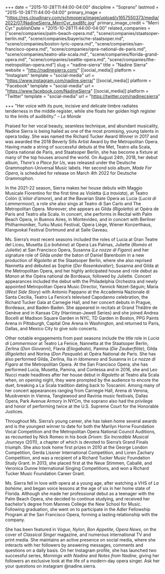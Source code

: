 +++
date = "2015-10-28T11:44:00-04:00"
discipline = "Soprano"
lastmod = "2015-10-28T11:44:00-04:00"
primary_image = "https://res.cloudinary.com/schmopera/image/upload/v1657550373/media/2022/07/NadineSierra_MerriCyr_pxd8fc.jpg"
primary_image_credit = "Merri Cyr."
publishDate = "2015-10-28T11:44:00-04:00"
related_companies = ["scene/companies/palm-beach-opera.md", "scene/companies/staatsoper-berlin.md", "scene/companies/bayerische-staatsoper.md", "scene/companies/boston-lyric-opera.md", "scene/companies/san-francisco-opera.md", "scene/companies/opra-national-de-paris.md", "scene/companies/teatro-alla-scala.md", "scene/companies/florida-grand-opera.md", "scene/companies/seattle-opera.md", "scene/companies/the-metropolitan-opera.md"]
slug = "nadine-sierra"
title = "Nadine Sierra"
website = "http://nadinesierra.com/"
[[social_media]]
platform = "Instagram"
template = "social-media"
url = "https://www.instagram.com/nadine.sierra/"
[[social_media]]
platform = "Facebook"
template = "social-media"
url = "https://www.facebook.com/NadineSierra"
[[social_media]]
platform = "Twitter"
template = "social-media"
url = "https://twitter.com/nadinecsierra"

+++
"Her voice with its pure, incisive and delicate timbre radiates tenderness in the middle register, while she floats her golden high register to the limits of audibility." _– Le Monde_

Praised for her vocal beauty, seamless technique, and abundant musicality, Nadine Sierra is being hailed as one of the most promising, young talents in opera today. She was named the Richard Tucker Award Winner in 2017 and was awarded the 2018 Beverly Sills Artist Award by the Metropolitan Opera. Having made a string of successful debuts at the Met, Teatro alla Scala, Opéra national de Paris, and Staatsoper Berlin, she has become a fixture at many of the top houses around the world. On August 24th, 2018, her debut album, _There’s a Place for Us_, was released under the Deutsche Grammophon-Universal Music labels. Her second solo album, _Made For Opera_, is scheduled for release on March 4th 2022 for Deutsche Grammophon.

In the 2021-22 season, Sierra makes her house debuts with Maggio Musicale Fiorentino for the first time as Violetta (_La traviata_), at Teatro Colón (_L’elisir d’amore_), and at the Bavarian State Opera as Lucia (_Lucia di Lammermoor_), a role she also sings at Teatro di San Carlo and The Metropolitan Opera. Moreover, she appears as Gilda (_Rigoletto_) at Opéra de Paris and Teatro alla Scala. In concert, she performs in Recital with Palm Beach Opera, in Buenos Aires, in Montevideo, and in concert with Berliner Philharmoniker, Turku Music Festival, Opera Liège, Wiener Konzerthaus, Klangvokal Festival Dortmund and at Salle Gaveau.

Ms. Sierra’s most recent seasons included the roles of Lucia at Gran Teatre del Liceu, Musetta (_La bohème_) at Opera Las Palmas, Juliette (_Roméo et Juliette_) at San Francisco Opera, Susanna (_Le nozze di Figaro_) and her signature role of Gilda under the baton of Daniel Barenboim in a new production of _Rigoletto_ at the Staatsoper Berlin, where she also reprised Nannetta and debuted as Sophie (_Der Rosenkavalier_); Susanna and Gilda at the Metropolitan Opera, and her highly anticipated house and role debut as _Manon_ at the Opéra national de Bordeaux, followed by Juliette. Concert appearances included the debut with the Philadelphia Orchestra and newly appointed Metropolitan Opera Music Director, Yannick Nézet-Séguin; Maria (_West Side Story_) with Antonio Pappano at the Accademia Nazionale di Santa Cecilia, Teatro La Fenice’s televised Capodanno celebration, the Richard Tucker Gala at Carnegie Hall, and her concert debuts in Prague, Bordeaux, and Baden-Baden. She appeared in recitals at Grand Théâtre de Genève and in Kansas City (Harriman-Jewell Series) and she joined Andrea Bocelli at Madison Square Garden in NYC, TD Garden in Boston, PPG Paints Arena in Pittsburgh, Capital One Arena in Washington, and returned to Paris, Dallas, and Mexico City to give solo concerts.

Other notable engagements from past seasons include the title role in _Lucia di Lammermoor_ at Teatro La Fenice, Nannetta at the Staatsoper Berlin, Zerlina (_Don Giovanni_), Flavia (_Eliogabalo_), Pamina (_Die Zauberflöte_), Gilda (_Rigoletto_) and Norina (_Don Pasquale_) at Opéra National de Paris. She has also performed Gilda, Zerlina, Ilia in _Idomeneo_ and Susanna in _Le nozze di Figaro_ at the Metropolitan Opera. At the San Francisco Opera, she has performed Lucia, Musetta, Pamina, and Contessa and in 2016, she and Leo Nucci made headlines after her house debut in _Rigoletto_ at Teatro alla Scala when, on opening night, they were prompted by the audience to encore the duet, breaking a La Scala tradition dating back to Toscanini. Among many of her concert appearances ranging from Carnegie Hall, Arena di Verona, Musikverein in Vienna, Tanglewood and Ravinia music festivals, Dallas Opera, Park Avenue Armory in NYCm, the soprano also had the privilege and honor of performing twice at the U.S. Supreme Court for the Honorable Justices.

Throughout Ms. Sierra’s young career, she has taken home several awards and is the youngest winner to date for both the Marilyn Horne Foundation Vocal Competition and the Metropolitan Opera National Council Auditions, as recounted by Nick Romeo in his book _Driven: Six Incredible Musical Journeys_ (2011), a chapter of which is devoted to Sierra’s Grand Finals triumph. She also took home first prizes in 2010 at the George London Competition, Gerda Lissner International Competition, and Loren Zachary Competition, and was a recipient of a Richard Tucker Music Foundation Study Grant. In 2013, she placed first at the Neue Stimmen, Caballé, and Veronica Dunne International Singing Competitions, and won a Richard Tucker Music Foundation Career Grant.

Ms. Sierra fell in love with opera at a young age, after watching a VHS of _La bohème_, and began voice lessons at the age of six in her home state of Florida. Although she made her professional debut as a teenager with the Palm Beach Opera, she decided to continue studying, and received her bachelor’s degree from Mannes College the New School for Music. Following graduation, she went on to participate in the Adler Fellowship Program at the San Francisco Opera, forming a lasting relationship with the company.

She has been featured in _Vogue_, _Nylon_, _Bon Appetite_, _Opera News_, on the cover of _Classical Singer_ magazine, and numerous international TV and print media. She maintains an active presence on social media, where she interacts with her followers by answering messages, comments and questions on a daily basis. On her Instagram profile, she has launched two successful series, _Mornings with Nadine_ and _Notes from Nadine_, giving her followers an exclusive look at the life of a modern-day opera singer. Ask her your questions on instagram @nadine.sierra.
